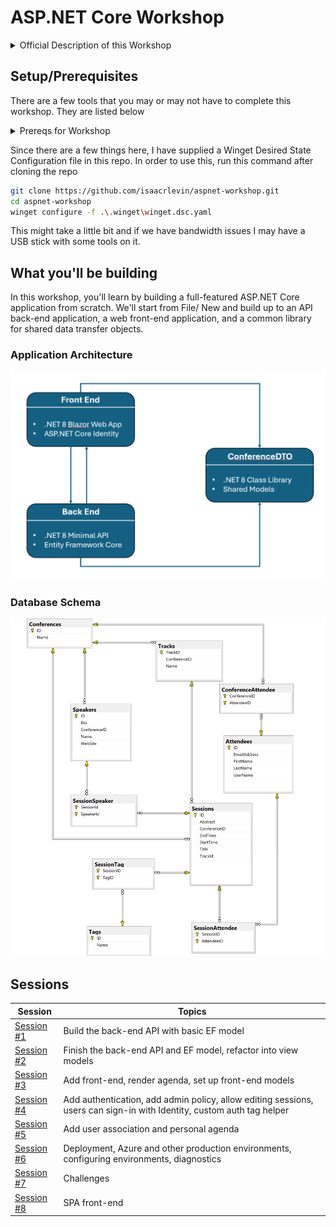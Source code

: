 # ASP.NET Core Workshop

<details>
  <summary>Official Description of this Workshop</summary>
In this workshop, we will explore the evolving landscape of web development and how ASP.NET Core 8 is poised to revolutionize the way we build modern web applications.

We will walk through a comprehensive journey that covers a diverse range of topics, including:

- ASP.NET Core 8 Overview: Gain an understanding of the latest version of ASP.NET Core and its role in the web development ecosystem.
- Performance and Scalability: Discover the performance enhancements and scalability improvements that ASP.NET Core 8 brings to the table, ensuring your applications can handle even greater workloads.
- Security and Identity: Learn about the enhanced security features and best practices for securing your ASP.NET Core 8 applications, including authentication and authorization.
- Containerization and Microservices: Explore how ASP.NET Core 8 embraces containerization and microservices architecture, enabling you to build modular and scalable applications.
- Blazor Enhancements: Dive into the latest advancements in Blazor, the web framework for building interactive web applications, and see how it can be seamlessly integrated with ASP.NET Core 8.
- Data Access and Entity Framework Core: Understand how to work with data effectively using Entity Framework Core and the improvements introduced in ASP.NET Core 8.
- API Development: Learn how to create robust APIs with ASP.NET Core 8 and leverage the latest features for building RESTful services.
- Modern Front-End Integration: Explore strategies for integrating ASP.NET Core 8 with modern front-end technologies like React, Angular, and Vue.js.
- Tooling and DevOps: Discover the tooling and DevOps support that makes development, testing, and deployment of ASP.NET Core 8 applications smoother and more efficient.

Whether you're an experienced ASP.NET developer or just getting started in web development, this workshop offers a diverse and comprehensive overview of ASP.NET Core 8, equipping you with the knowledge and skills to build powerful, secure, and high-performance web applications.
</details>

## Setup/Prerequisites

There are a few tools that you may or may not have to complete this workshop. They are listed below

<details>
  <summary>Prereqs for Workshop</summary>

  <h3>All OS</h3>

  * .NET 8 (.NET 9 Preview if we have time)
  * Docker Desktop
  * Visual Studio Code (C# Dev Kit Extension)

  <h3>Extras for Windows</h3>

  * Visual Studio 2022 (Community is fine)
  * Microsoft Terminal
  * Windows Subsystem for Linux (Ubuntu is a fine distro)

</details>

Since there are a few things here, I have supplied a Winget Desired State Configuration file in this repo. In order to use this, run this command after cloning the repo

```bash
git clone https://github.com/isaacrlevin/aspnet-workshop.git
cd aspnet-workshop
winget configure -f .\.winget\winget.dsc.yaml
```
This might take a little bit and if we have bandwidth issues I may have a USB stick with some tools on it.

## What you'll be building

In this workshop, you'll learn by building a full-featured ASP.NET Core application from scratch. We'll start from File/ New and build up to an API back-end application, a web front-end application, and a common library for shared data transfer objects.


### Application Architecture

![Architecture Diagram](/docs/architecture-diagram.png)

### Database Schema

![Database Schema Diagram](/docs/conference-planner-db-diagram.png)

## Sessions

| Session | Topics |
| ----- | ---- |
| [Session #1](/docs/1.%20Create%20BackEnd%20API%20project.md) | Build the back-end API with basic EF model |
| [Session #2](/docs/2.%20Build%20out%20BackEnd%20and%20Refactor.md) | Finish the back-end API and EF model, refactor into view models |  |
| [Session #3](/docs/3.%20Add%20front-end%2C%20render%20agenda%2C%20set%20up%20front-end%20models.md) | Add front-end, render agenda, set up front-end models |
| [Session #4](/docs/4.%20Add%20auth%20features.md) | Add authentication, add admin policy, allow editing sessions, users can sign-in with Identity, custom auth tag helper |
| [Session #5](/docs/5.%20Add%20personal%20agenda.md) | Add user association and personal agenda |
| [Session #6](docs/6.%20Production%20Readiness%20and%20Deployment.md) | Deployment, Azure and other production environments, configuring environments, diagnostics |
| [Session #7](/docs/7.%20Challenges.md) | Challenges |
| [Session #8](/docs/8.%20SPA%20FrontEnd.md) | SPA front-end |